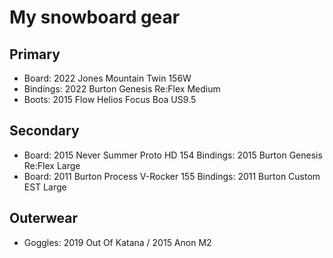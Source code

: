 # My snowboard gear

## Primary

 - Board: 2022 Jones Mountain Twin 156W
 - Bindings: 2022 Burton Genesis Re:Flex Medium
 - Boots: 2015 Flow Helios Focus Boa US9.5

## Secondary

 - Board: 2015 Never Summer Proto HD 154
   Bindings: 2015 Burton Genesis Re:Flex Large
 - Board: 2011 Burton Process V-Rocker 155
   Bindings: 2011 Burton Custom EST Large
   
## Outerwear

 - Goggles: 2019 Out Of Katana / 2015 Anon M2

